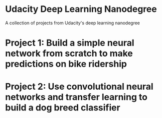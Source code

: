 # Udacity Deep Learning Nanodegree
A collection of projects from Udacity's deep learning nanodegree

# Project 1: Build a simple neural network from scratch to make predictions on bike ridership

# Project 2: Use convolutional neural networks and transfer learning to build a dog breed classifier
